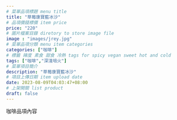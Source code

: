 ```yaml
---
# 菜單品項標題 menu title 
title: "草莓康寶藍冰沙"
# 品項價錢標價 item price 
price: "220" 
# 圖片檔案目錄 diretory to store image file
image : "images/jrey.jpg"
# 菜單品項分類 menu item categories 
categories: ["咖啡"]
# 標籤 辣度 素食 甜食 冷熱 tags for spicy vegan sweet hot and cold 
tags: ["咖啡","深淺培火"]
# 菜單項目簡介 
description: "草莓康寶藍冰沙"
# 項目上傳日期 item upload date 
date: 2023-08-09T04:03:47+08:00
# 上架開關 list product 
draft: false
---
```


咖啡品項內容